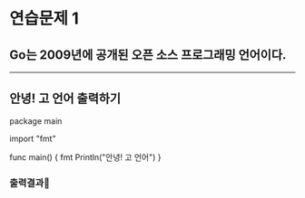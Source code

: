 # 연습문제 1

## Go는 2009년에 공개된 오픈 소스 프로그래밍 언어이다.


---

## 안녕! 고 언어 출력하기
 
package main

import "fmt"

func main() {
    fmt Println("안녕! 고 언어")
}


### 출력결과🍔


